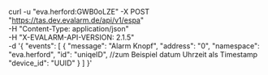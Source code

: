 curl -u "eva.herford:GWB0oLZE" -X POST "https://tas.dev.evalarm.de/api/v1/espa" \
-H "Content-Type: application/json" \
-H "X-EVALARM-API-VERSION: 2.1.5" \
-d '{
  "events": [
    {
      "message": "Alarm Knopf",
      "address": "0",
      "namespace": "eva.herford",
      "id": "uniqeID", //zum Beispiel datum Uhrzeit als Timestamp
      "device_id": "UUID"
    }
  ]
}'